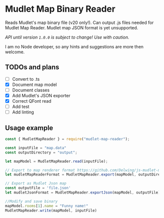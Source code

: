 # Mudlet Map Binary Reader

Reads Mudlet's map binary file (v20 only!). Can output .js files needed for Mudlet Map Reader.
Mudlet map JSON format is yet unsupported.

*API until version `1.0.0` is subject to change! Use with caution.*

I am no Node developer, so any hints and suggestions are more then welcome.

## TODOs and plans

- [ ] Convert to .ts
- [X] Document map model
- [ ] Document classes
- [X] Add Mudlet's JSON exporter
- [X] Correct QFont read
- [ ] Add test
- [ ] Add linting
## Usage example

```js
const { MudletMapReader } = require("mudlet-map-reader");

const inputFile = "map.data"
const outputDirectory = "output";

let mapModel = MudletMapReader.read(inputFile);

// Export to map renderer format https://github.com/Delwing/js-mudlet-map-renderer
let mudletMapReaderFormat = MudletMapReader.export(mapModel, outputDirectory);

// Export as Mudlet Json map
const outputFile = 'file.json'
let mudletJsonFormat = MudletMapReader.exportJson(mapModel, outputFile)

//Modify and save binary
mapModel.rooms[1].name = "Funny name!"
MudletMapReader.write(mapModel, inputFile)
```